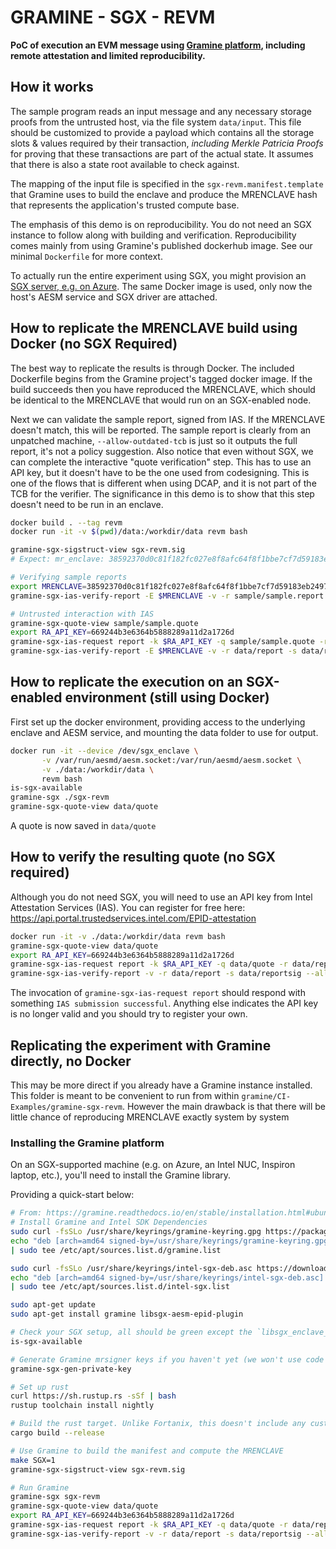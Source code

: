 # GRAMINE - SGX - REVM

**PoC of execution an EVM message using [Gramine platform](https://gramine.readthedocs.io/),
  including remote attestation and limited reproducibility.**

## How it works

The sample program reads an input message and any necessary storage proofs from the untrusted host, via the file system `data/input`.
This file should be customized to provide a payload which contains all the storage slots & values required by their transaction, _including Merkle Patricia Proofs_ for proving that these transactions are part of the actual state. It assumes that there is also a state root available to check against.

The mapping of the input file is specified in the `sgx-revm.manifest.template` that Gramine uses to build the enclave and produce the MRENCLAVE hash that represents the application's trusted compute base.

The emphasis of this demo is on reproducibility. You do not need an SGX instance to follow along with building and verification.
Reproducibility comes mainly from using Gramine's published dockerhub image. See our minimal `Dockerfile` for more context.

To actually run the entire experiment using SGX, you might provision an [SGX server, e.g. on Azure](https://learn.microsoft.com/en-us/azure/confidential-computing/quick-create-portal).
The same Docker image is used, only now the host's AESM service and SGX driver are attached.

## How to replicate the MRENCLAVE build using Docker (no SGX Required)

The best way to replicate the results is through Docker. The included Dockerfile begins from the Gramine project's tagged docker image.
If the build succeeds then you have reproduced the MRENCLAVE, which should be identical to the MRENCLAVE that would run on an SGX-enabled node.

Next we can validate the sample report, signed from IAS. If the MRENCLAVE doesn't match, this will be reported. The sample report is clearly from an unpatched machine, `--allow-outdated-tcb` is just so it outputs the full report, it's not a policy suggestion.
Also notice that even without SGX, we can complete the interactive "quote verification" step. This has to use an API key, but it doesn't have to be the one used from codesigning.
This is one of the flows that is different when using DCAP, and it is not part of the TCB for the verifier.
The significance in this demo is to show that this step doesn't need to be run in an enclave.

```bash
docker build . --tag revm
docker run -it -v $(pwd)/data:/workdir/data revm bash

gramine-sgx-sigstruct-view sgx-revm.sig
# Expect: mr_enclave: 38592370d0c81f182fc027e8f8afc64f8f1bbe7cf7d59183eb2497c3a27809c3

# Verifying sample reports
export MRENCLAVE=38592370d0c81f182fc027e8f8afc64f8f1bbe7cf7d59183eb2497c3a27809c3
gramine-sgx-ias-verify-report -E $MRENCLAVE -v -r sample/sample.report -s sample/sample.reportsig --allow-outdated-tcb

# Untrusted interaction with IAS
gramine-sgx-quote-view sample/sample.quote
export RA_API_KEY=669244b3e6364b5888289a11d2a1726d
gramine-sgx-ias-request report -k $RA_API_KEY -q sample/sample.quote -r data/report -s data/reportsig
gramine-sgx-ias-verify-report -E $MRENCLAVE -v -r data/report -s data/reportsig --allow-outdated-tcb
```

## How to replicate the execution on an SGX-enabled environment (still using Docker)

First set up the docker environment, providing access to the underlying enclave and AESM service,
and mounting the data folder to use for output.
```bash
docker run -it --device /dev/sgx_enclave \
       -v /var/run/aesmd/aesm.socket:/var/run/aesmd/aesm.socket \
       -v ./data:/workdir/data \
       revm bash
is-sgx-available
gramine-sgx ./sgx-revm
gramine-sgx-quote-view data/quote
```
A quote is now saved in `data/quote`

## How to verify the resulting quote (no SGX required)

Although you do not need SGX, you will need to use an API key from Intel Attestation Services (IAS).
You can register for free here: https://api.portal.trustedservices.intel.com/EPID-attestation

```bash
docker run -it -v ./data:/workdir/data revm bash
gramine-sgx-quote-view data/quote
export RA_API_KEY=669244b3e6364b5888289a11d2a1726d
gramine-sgx-ias-request report -k $RA_API_KEY -q data/quote -r data/report -s data/reportsig
gramine-sgx-ias-verify-report -v -r data/report -s data/reportsig --allow-outdated-tcb
```

The invocation of `gramine-sgx-ias-request report` should respond with something `IAS submission successful`.
Anything else indicates the API key is no longer valid and you should try to register your own.


## Replicating the experiment with Gramine directly, no Docker

This may be more direct if you already have a Gramine instance installed. This folder is meant to be convenient to run from within `gramine/CI-Examples/gramine-sgx-revm`.
However the main drawback is that there will be little chance of reproducing MRENCLAVE exactly system by system

### Installing the Gramine platform

On an SGX-supported machine (e.g. on Azure, an Intel NUC, Inspiron laptop, etc.), you'll need to install the Gramine library.

Providing a quick-start below:

```bash
# From: https://gramine.readthedocs.io/en/stable/installation.html#ubuntu-22-04-lts-or-20-04-lts
# Install Gramine and Intel SDK Dependencies
sudo curl -fsSLo /usr/share/keyrings/gramine-keyring.gpg https://packages.gramineproject.io/gramine-keyring.gpg
echo "deb [arch=amd64 signed-by=/usr/share/keyrings/gramine-keyring.gpg] https://packages.gramineproject.io/ $(lsb_release -sc) main" \
| sudo tee /etc/apt/sources.list.d/gramine.list

sudo curl -fsSLo /usr/share/keyrings/intel-sgx-deb.asc https://download.01.org/intel-sgx/sgx_repo/ubuntu/intel-sgx-deb.key
echo "deb [arch=amd64 signed-by=/usr/share/keyrings/intel-sgx-deb.asc] https://download.01.org/intel-sgx/sgx_repo/ubuntu $(lsb_release -sc) main" \
| sudo tee /etc/apt/sources.list.d/intel-sgx.list

sudo apt-get update
sudo apt-get install gramine libsgx-aesm-epid-plugin

# Check your SGX setup, all should be green except the `libsgx_enclave_common` maybe.
is-sgx-available

# Generate Gramine mrsigner keys if you haven't yet (we won't use code signing but it's needed)
gramine-sgx-gen-private-key

# Set up rust
curl https://sh.rustup.rs -sSf | bash
rustup toolchain install nightly

# Build the rust target. Unlike Fortanix, this doesn't include any custom target.
cargo build --release

# Use Gramine to build the manifest and compute the MRENCLAVE
make SGX=1
gramine-sgx-sigstruct-view sgx-revm.sig

# Run Gramine
gramine-sgx sgx-revm
gramine-sgx-quote-view data/quote
export RA_API_KEY=669244b3e6364b5888289a11d2a1726d
gramine-sgx-ias-request report -k $RA_API_KEY -q data/quote -r data/report -s data/reportsig
gramine-sgx-ias-verify-report -v -r data/report -s data/reportsig --allow-outdated-tcb
```
